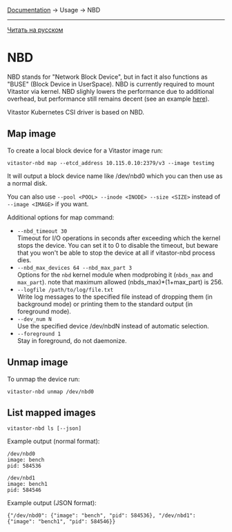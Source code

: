 [Documentation](../../README.md#documentation) → Usage → NBD

-----

[Читать на русском](nbd.ru.md)

# NBD

NBD stands for "Network Block Device", but in fact it also functions as "BUSE"
(Block Device in UserSpace). NBD is currently required to mount Vitastor via kernel.
NBD slighly lowers the performance due to additional overhead, but performance still
remains decent (see an example [here](../performance/comparison1.en.md#vitastor-0-4-0-nbd)).

Vitastor Kubernetes CSI driver is based on NBD.

## Map image

To create a local block device for a Vitastor image run:

```
vitastor-nbd map --etcd_address 10.115.0.10:2379/v3 --image testimg
```

It will output a block device name like /dev/nbd0 which you can then use as a normal disk.

You can also use `--pool <POOL> --inode <INODE> --size <SIZE>` instead of `--image <IMAGE>` if you want.

Additional options for map command:

* `--nbd_timeout 30` \
  Timeout for I/O operations in seconds after exceeding which the kernel stops
  the device. You can set it to 0 to disable the timeout, but beware that you
  won't be able to stop the device at all if vitastor-nbd process dies.
* `--nbd_max_devices 64 --nbd_max_part 3` \
  Options for the `nbd` kernel module when modprobing it (`nbds_max` and `max_part`).
  note that maximum allowed (nbds_max)*(1+max_part) is 256.
* `--logfile /path/to/log/file.txt` \
  Write log messages to the specified file instead of dropping them (in background mode)
  or printing them to the standard output (in foreground mode).
* `--dev_num N` \
  Use the specified device /dev/nbdN instead of automatic selection.
* `--foreground 1` \
  Stay in foreground, do not daemonize.

## Unmap image

To unmap the device run:

```
vitastor-nbd unmap /dev/nbd0
```

## List mapped images

```
vitastor-nbd ls [--json]
```

Example output (normal format):

```
/dev/nbd0
image: bench
pid: 584536

/dev/nbd1
image: bench1
pid: 584546
```

Example output (JSON format):

```
{"/dev/nbd0": {"image": "bench", "pid": 584536}, "/dev/nbd1": {"image": "bench1", "pid": 584546}}
```
